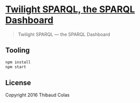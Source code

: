 [Twilight SPARQL, the SPARQL Dashboard](https://thibaudcolas.github.io/twilight-sparql)
============

> Twilight SPARQL — the SPARQL Dashboard

## Tooling

```sh
npm install
npm start
```

## License

Copyright 2016 Thibaud Colas
